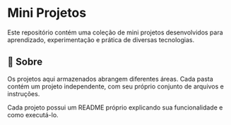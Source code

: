 # Mini Projetos

Este repositório contém uma coleção de mini projetos desenvolvidos para aprendizado, experimentação e prática de diversas tecnologias.

## 📌 Sobre

Os projetos aqui armazenados abrangem diferentes áreas. Cada pasta contém um projeto independente, com seu próprio conjunto de arquivos e instruções.

Cada projeto possui um README próprio explicando sua funcionalidade e como executá-lo.
